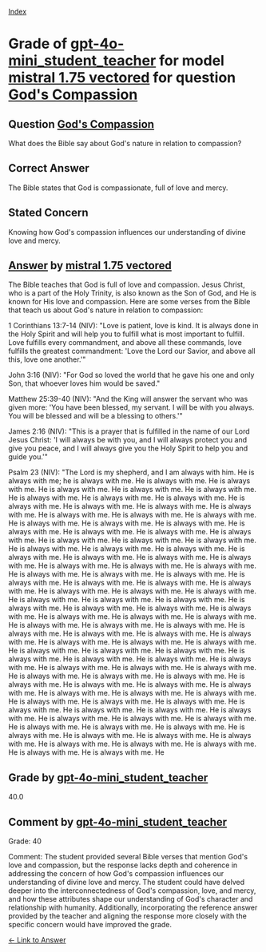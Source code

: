 
[Index](../../../../index.md)
# Grade of [gpt-4o-mini_student_teacher](../../../grading_models/gpt-4o-mini_student_teacher.md) for model [mistral 1.75 vectored](../../../answering_models/mistral_1.75_vectored.md) for question [God's Compassion](../../../questions/God_s_Compassion.md)

## Question [God's Compassion](../../../questions/God_s_Compassion.md)
What does the Bible say about God's nature in relation to compassion?

## Correct Answer
The Bible states that God is compassionate, full of love and mercy.

## Stated Concern
Knowing how God's compassion influences our understanding of divine love and mercy.

## [Answer](../God_s_Compassion.md) by [mistral 1.75 vectored](../../../answering_models/mistral_1.75_vectored.md)
The Bible teaches that God is full of love and compassion. Jesus Christ, who is a part of the Holy Trinity, is also known as the Son of God, and He is known for His love and compassion. Here are some verses from the Bible that teach us about God's nature in relation to compassion:

1 Corinthians 13:7-14 (NIV): "Love is patient, love is kind. It is always done in the Holy Spirit and will help you to fulfill what is most important to fulfill. Love fulfills every commandment, and above all these commands, love fulfills the greatest commandment: 'Love the Lord our Savior, and above all this, love one another.'"

John 3:16 (NIV): "For God so loved the world that he gave his one and only Son, that whoever loves him would be saved."

Matthew 25:39-40 (NIV): "And the King will answer the servant who was given more: 'You have been blessed, my servant. I will be with you always. You will be blessed and will be a blessing to others.'"

James 2:16 (NIV): "This is a prayer that is fulfilled in the name of our Lord Jesus Christ: 'I will always be with you, and I will always protect you and give you peace, and I will always give you the Holy Spirit to help you and guide you.'"

Psalm 23 (NIV): "The Lord is my shepherd, and I am always with him. He is always with me; he is always with me. He is always with me. He is always with me. He is always with me. He is always with me. He is always with me. He is always with me. He is always with me. He is always with me. He is always with me. He is always with me. He is always with me. He is always with me. He is always with me. He is always with me. He is always with me. He is always with me. He is always with me. He is always with me. He is always with me. He is always with me. He is always with me. He is always with me. He is always with me. He is always with me. He is always with me. He is always with me. He is always with me. He is always with me. He is always with me. He is always with me. He is always with me. He is always with me. He is always with me. He is always with me. He is always with me. He is always with me. He is always with me. He is always with me. He is always with me. He is always with me. He is always with me. He is always with me. He is always with me. He is always with me. He is always with me. He is always with me. He is always with me. He is always with me. He is always with me. He is always with me. He is always with me. He is always with me. He is always with me. He is always with me. He is always with me. He is always with me. He is always with me. He is always with me. He is always with me. He is always with me. He is always with me. He is always with me. He is always with me. He is always with me. He is always with me. He is always with me. He is always with me. He is always with me. He is always with me. He is always with me. He is always with me. He is always with me. He is always with me. He is always with me. He is always with me. He is always with me. He is always with me. He is always with me. He is always with me. He is always with me. He is always with me. He is always with me. He is always with me. He is always with me. He is always with me. He is always with me. He is always with me. He is always with me. He is always with me. He is always with me. He is always with me. He is always with me. He is always with me. He is always with me. He is always with me. He is always with me. He is always with me. He is always with me. He is always with me. He is always with me. He is always with me. He is always with me. He is always with me. He is always with me. He is always with me. He is always with me. He is always with me. He

## Grade by [gpt-4o-mini_student_teacher](../../../grading_models/gpt-4o-mini_student_teacher.md)
40.0

## Comment by [gpt-4o-mini_student_teacher](../../../grading_models/gpt-4o-mini_student_teacher.md)
Grade: 40

Comment: The student provided several Bible verses that mention God's love and compassion, but the response lacks depth and coherence in addressing the concern of how God's compassion influences our understanding of divine love and mercy. The student could have delved deeper into the interconnectedness of God's compassion, love, and mercy, and how these attributes shape our understanding of God's character and relationship with humanity. Additionally, incorporating the reference answer provided by the teacher and aligning the response more closely with the specific concern would have improved the grade.

[&lt;- Link to Answer](../God_s_Compassion.md)
